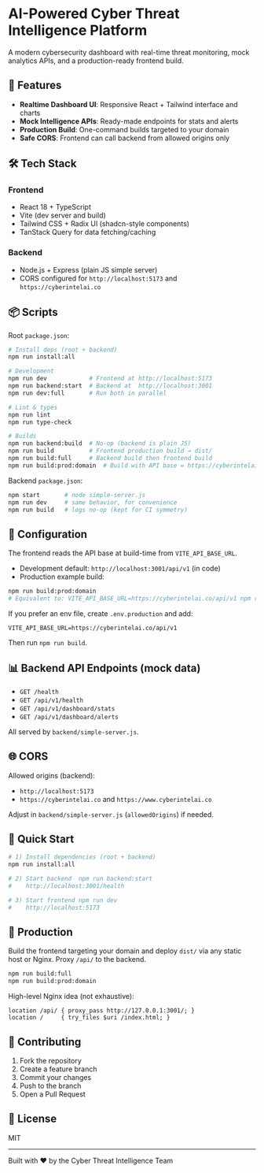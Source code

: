 # AI-Powered Cyber Threat Intelligence Platform

A modern cybersecurity dashboard with real-time threat monitoring, mock analytics APIs, and a production-ready frontend build.

## 🚀 Features

- **Realtime Dashboard UI**: Responsive React + Tailwind interface and charts
- **Mock Intelligence APIs**: Ready-made endpoints for stats and alerts
- **Production Build**: One-command builds targeted to your domain
- **Safe CORS**: Frontend can call backend from allowed origins only

## 🛠️ Tech Stack

### Frontend
- React 18 + TypeScript
- Vite (dev server and build)
- Tailwind CSS + Radix UI (shadcn-style components)
- TanStack Query for data fetching/caching

### Backend
- Node.js + Express (plain JS simple server)
- CORS configured for `http://localhost:5173` and `https://cyberintelai.co`

## 📦 Scripts

Root `package.json`:

```bash
# Install deps (root + backend)
npm run install:all

# Development
npm run dev            # Frontend at http://localhost:5173
npm run backend:start  # Backend at  http://localhost:3001
npm run dev:full       # Run both in parallel

# Lint & types
npm run lint
npm run type-check

# Builds
npm run backend:build  # No-op (backend is plain JS)
npm run build          # Frontend production build → dist/
npm run build:full     # Backend build then frontend build
npm run build:prod:domain  # Build with API base = https://cyberintelai.co/api/v1
```

Backend `package.json`:

```bash
npm start       # node simple-server.js
npm run dev     # same behavior, for convenience
npm run build   # logs no-op (kept for CI symmetry)
```

## 🔧 Configuration

The frontend reads the API base at build-time from `VITE_API_BASE_URL`.

- Development default: `http://localhost:3001/api/v1` (in code)
- Production example build:

```bash
npm run build:prod:domain
# Equivalent to: VITE_API_BASE_URL=https://cyberintelai.co/api/v1 npm run build
```

If you prefer an env file, create `.env.production` and add:

```env
VITE_API_BASE_URL=https://cyberintelai.co/api/v1
```

Then run `npm run build`.

## 📊 Backend API Endpoints (mock data)

- `GET /health`
- `GET /api/v1/health`
- `GET /api/v1/dashboard/stats`
- `GET /api/v1/dashboard/alerts`

All served by `backend/simple-server.js`.

## 🌐 CORS

Allowed origins (backend):
- `http://localhost:5173`
- `https://cyberintelai.co` and `https://www.cyberintelai.co`

Adjust in `backend/simple-server.js` (`allowedOrigins`) if needed.

## 🧪 Quick Start

```bash
# 1) Install dependencies (root + backend)
npm run install:all

# 2) Start backend	npm run backend:start
#    http://localhost:3001/health

# 3) Start frontend	npm run dev
#    http://localhost:5173
```

## 🚀 Production

Build the frontend targeting your domain and deploy `dist/` via any static host or Nginx. Proxy `/api/` to the backend.

```bash
npm run build:full
npm run build:prod:domain
```

High-level Nginx idea (not exhaustive):

```nginx
location /api/ { proxy_pass http://127.0.0.1:3001/; }
location /     { try_files $uri /index.html; }
```

## 🤝 Contributing

1. Fork the repository
2. Create a feature branch
3. Commit your changes
4. Push to the branch
5. Open a Pull Request

## 📄 License

MIT

---

Built with ❤️ by the Cyber Threat Intelligence Team
